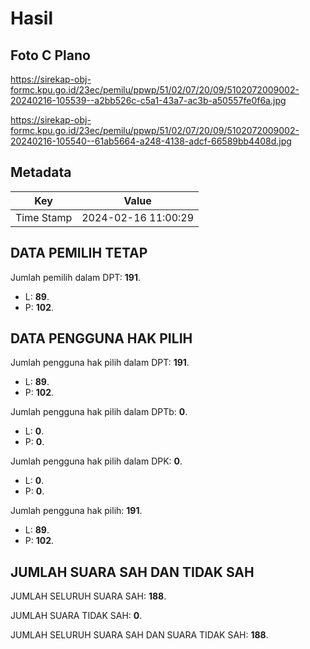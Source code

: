 # Hasil

## Foto C Plano

https://sirekap-obj-formc.kpu.go.id/23ec/pemilu/ppwp/51/02/07/20/09/5102072009002-20240216-105539--a2bb526c-c5a1-43a7-ac3b-a50557fe0f6a.jpg

https://sirekap-obj-formc.kpu.go.id/23ec/pemilu/ppwp/51/02/07/20/09/5102072009002-20240216-105540--61ab5664-a248-4138-adcf-66589bb4408d.jpg


## Metadata

| Key        | Value               |
| ---------- | ------------------- |
| Time Stamp | 2024-02-16 11:00:29 |


## DATA PEMILIH TETAP

Jumlah pemilih dalam DPT: **191**.
 * L: **89**.
 * P: **102**.

## DATA PENGGUNA HAK PILIH

Jumlah pengguna hak pilih dalam DPT: **191**.
 * L: **89**.
 * P: **102**.

Jumlah pengguna hak pilih dalam DPTb: **0**.
 * L: **0**.
 * P: **0**.

Jumlah pengguna hak pilih dalam DPK: **0**.
 * L: **0**.
 * P: **0**.

Jumlah pengguna hak pilih: **191**.
 * L: **89**.
 * P: **102**.

## JUMLAH SUARA SAH DAN TIDAK SAH

JUMLAH SELURUH SUARA SAH: **188**.

JUMLAH SUARA TIDAK SAH: **0**.

JUMLAH SELURUH SUARA SAH DAN SUARA TIDAK SAH: **188**.


